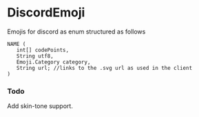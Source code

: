 # DiscordEmoji
Emojis for discord as enum structured as follows

    NAME (
       int[] codePoints,
       String utf8,
       Emoji.Category category,
       String url; //links to the .svg url as used in the client
    )
       
### Todo
Add skin-tone support.
